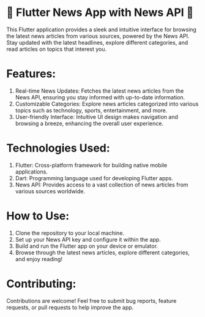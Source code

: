# 📰 Flutter News App with News API 📱

This Flutter application provides a sleek and intuitive interface for browsing the latest news articles from various sources, powered by the News API. Stay updated with the latest headlines, explore different categories, and read articles on topics that interest you.

# Features:
1. Real-time News Updates: Fetches the latest news articles from the News API, ensuring you stay informed with up-to-date information.
2. Customizable Categories: Explore news articles categorized into various topics such as technology, sports, entertainment, and more.
3. User-friendly Interface: Intuitive UI design makes navigation and browsing a breeze, enhancing the overall user experience.

# Technologies Used:
1. Flutter: Cross-platform framework for building native mobile applications.
2. Dart: Programming language used for developing Flutter apps.
3. News API: Provides access to a vast collection of news articles from various sources worldwide.

# How to Use:
1. Clone the repository to your local machine.
2. Set up your News API key and configure it within the app.
3. Build and run the Flutter app on your device or emulator.
4. Browse through the latest news articles, explore different categories, and enjoy reading!

# Contributing:
Contributions are welcome! Feel free to submit bug reports, feature requests, or pull requests to help improve the app.
